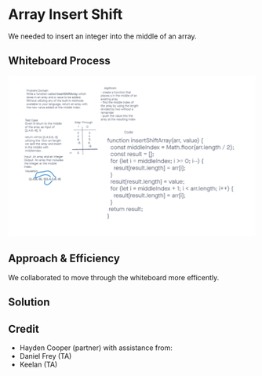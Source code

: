 # Array Insert Shift
We needed to insert an integer into the middle of an array.

## Whiteboard Process
![Array Insert Shift](array-insert-shift2.png)

## Approach & Efficiency
We collaborated to move through the whiteboard more efficently. 

## Solution
<!-- Show how to run your code, and examples of it in action -->

## Credit
- Hayden Cooper (partner)
with assistance from:
- Daniel Frey (TA)
- Keelan (TA)